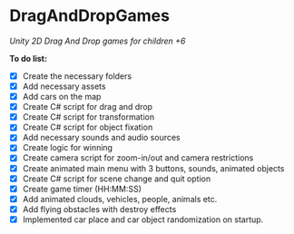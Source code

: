 # DragAndDropGames
_Unity 2D Drag And Drop games for children +6_

**To do list:**
- [x] Create the necessary folders 
- [x] Add necessary assets 
- [x] Add cars on the map
- [x] Create C# script for drag and drop
- [x] Create C# script for transformation
- [x] Create C# script for object fixation
- [x] Add necessary sounds and audio sources
- [x] Create logic for winning
- [x] Create camera script for zoom-in/out and camera restrictions
- [x] Create animated main menu with 3 buttons, sounds, animated objects
- [x] Create C# script for scene change and quit option
- [x] Create game timer (HH:MM:SS)
- [x] Add animated clouds, vehicles, people, animals etc.
- [x] Add flying obstacles with destroy effects
- [x] Implemented car place and car object randomization on startup.
